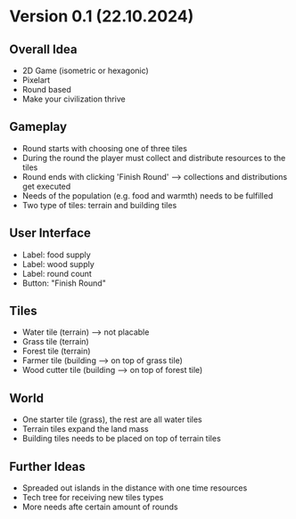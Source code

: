 # Version 0.1 (22.10.2024)

## Overall Idea
- 2D Game (isometric or hexagonic)
- Pixelart
- Round based
- Make your civilization thrive

## Gameplay
- Round starts with choosing one of three tiles
- During the round the player must collect and distribute resources to the tiles
- Round ends with clicking 'Finish Round' --> collections and distributions get executed
- Needs of the population (e.g. food and warmth) needs to be fulfilled
- Two type of tiles: terrain and building tiles

## User Interface
- Label: food supply
- Label: wood supply
- Label: round count
- Button: "Finish Round"

## Tiles
- Water tile (terrain) --> not placable
- Grass tile (terrain)
- Forest tile (terrain)
- Farmer tile (building --> on top of grass tile)
- Wood cutter tile (building --> on top of forest tile)

## World
- One starter tile (grass), the rest are all water tiles
- Terrain tiles expand the land mass
- Building tiles needs to be placed on top of terrain tiles

## Further Ideas
- Spreaded out islands in the distance with one time resources
- Tech tree for receiving new tiles types
- More needs afte certain amount of rounds
